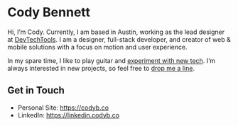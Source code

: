 # Cody Bennett

Hi, I’m Cody. Currently, I am based in Austin, working as the lead designer at [DevTechTools](https://codyb.co/projects/dtt). I am a designer, full-stack developer, and creator of web & mobile solutions with a focus on motion and user experience.

In my spare time, I like to play guitar and [experiment with new tech](https://codepen.io/cbenn). I’m always interested in new projects, so feel free to [drop me a line](https://codyb.co/contact).

## Get in Touch
- Personal Site: https://codyb.co
- LinkedIn: https://linkedin.codyb.co
